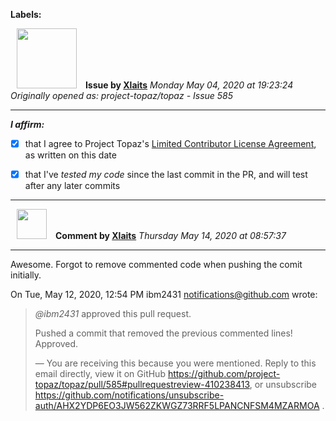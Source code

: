 **Labels:**



<a href="https://github.com/Xlaits"><img src="https://avatars1.githubusercontent.com/u/32484365?v=4" width="96" height="96" hspace="10"></img></a> **Issue by [Xlaits](https://github.com/Xlaits)**
_Monday May 04, 2020 at 19:23:24_
_Originally opened as: project-topaz/topaz - Issue 585_

----

<!-- place 'x' mark between square [] brackets to affirm: -->
**_I affirm:_**
- [x] that I agree to Project Topaz's [Limited Contributor License Agreement](http://project-topaz.com/blob/release/CONTRIBUTOR_AGREEMENT.md), as written on this date
- [x] that I've _tested my code_ since the last commit in the PR, and will test after any later commits



----
<a href="https://github.com/Xlaits"><img src="https://avatars1.githubusercontent.com/u/32484365?v=4" width="48" height="48" hspace="10"></img></a> **Comment by [Xlaits](https://github.com/Xlaits)**
_Thursday May 14, 2020 at 08:57:37_

----

Awesome. Forgot to remove commented code when pushing the comit initially.

On Tue, May 12, 2020, 12:54 PM ibm2431 <notifications@github.com> wrote:

> *@ibm2431* approved this pull request.
>
> Pushed a commit that removed the previous commented lines! Approved.
>
> —
> You are receiving this because you were mentioned.
> Reply to this email directly, view it on GitHub
> <https://github.com/project-topaz/topaz/pull/585#pullrequestreview-410238413>,
> or unsubscribe
> <https://github.com/notifications/unsubscribe-auth/AHX2YDP6EO3JW562ZKWGZ73RRF5LPANCNFSM4MZARMOA>
> .
>

